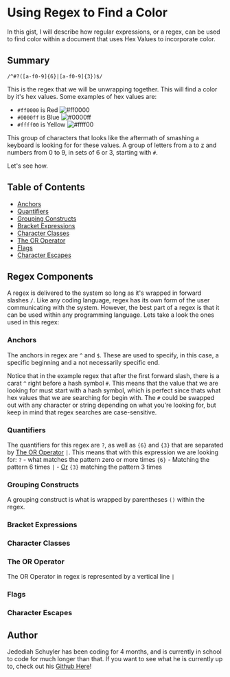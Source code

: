 # Using Regex to Find a Color

In this gist, I will describe how regular expressions, or a regex, can be used to find color within a document that uses Hex Values to incorporate color.

## Summary

`/^#?([a-f0-9]{6}|[a-f0-9]{3})$/`

This is the regex that we will be unwrapping together. This will find a color by it's hex values. Some examples of hex values are:  
- `#ff0000` is Red ![#ff0000](https://placehold.co/15x15/ff0000/ff0000.png)  
- `#0000ff` is Blue ![#0000ff](https://placehold.co/15x15/0000ff/0000ff.png)   
- `#ffff00` is Yellow ![#ffff00](https://placehold.co/15x15/ffff00/ffff00.png) 


This group of characters that looks like the aftermath of smashing a keyboard is looking for for these values. A group of letters from a to z and numbers from 0 to 9, in sets of 6 or 3, starting with `#`. 

Let's see how.


## Table of Contents

- [Anchors](#anchors)
- [Quantifiers](#quantifiers)
- [Grouping Constructs](#grouping-constructs)
- [Bracket Expressions](#bracket-expressions)
- [Character Classes](#character-classes)
- [The OR Operator](#the-or-operator)
- [Flags](#flags)
- [Character Escapes](#character-escapes)

## Regex Components

A regex is delivered to the system so long as it's wrapped in forward slashes `/`. Like any coding language, regex has its own form of the user communicating with the system. However, the best part of a regex is that it can be used within any programming language. Lets take a look the ones used in this regex:

### Anchors

The anchors in regex are `^` and `$`. These are used to specify, in this case, a specific beginning and a not necessarily specific end.

Notice that in the example regex that after the first forward slash, there is a carat `^` right before a hash symbol `#`. This means that the value that we are looking for must start with a hash symbol, which is perfect since thats what hex values that we are searching for begin with. The `#` could be swapped out with any character or string depending on what you're looking for, but keep in mind that regex searches are case-sensitive.

### Quantifiers

The quantifiers for this regex are `?`, as well as `{6}` and `{3}` that are separated by [The OR Operator](#the-or-operator) `|`. This means that with this expression we are looking for:
    `?` - what matches the pattern zero or more times
    `{6}` - Matching the pattern 6 times
    `|` - [Or](#the-or-operator)
    `{3}` matching the pattern 3 times

### Grouping Constructs

A grouping construct is what is wrapped by parentheses `()` within the regex.

### Bracket Expressions

### Character Classes

### The OR Operator

The OR Operator in regex is represented by a vertical line `|`

### Flags

### Character Escapes

## Author

Jedediah Schuyler has been coding for 4 months, and is currently in school to code for much longer than that. If you want to see what he is currently up to, check out his [Github Here](https://github.com/jschuyl)!
